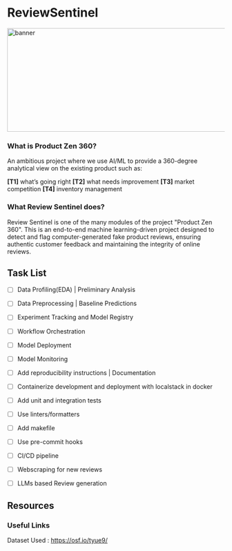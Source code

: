 # ReviewSentinel

<img width="1024" height="240" alt="banner" src="https://github.com/user-attachments/assets/ad63993f-e7cc-4599-97d8-3bbcc5b382ea">



### What is Product Zen 360?
An ambitious project where we use AI/ML to provide a 360-degree analytical view on the existing product such as:

**[T1]** what’s going right **[T2]** what needs improvement **[T3]** market competition **[T4]** inventory management



### What Review Sentinel does?
Review Sentinel is one of the many modules of the project "Product Zen 360".
This is an end-to-end machine learning-driven project designed to detect and flag computer-generated fake product reviews, ensuring authentic customer feedback and maintaining the integrity of online reviews.



## Task List
- [ ] Data Profiling(EDA) | Preliminary Analysis
- [ ] Data Preprocessing | Baseline Predictions
- [ ] Experiment Tracking and Model Registry
- [ ] Workflow Orchestration
- [ ] Model Deployment
- [ ] Model Monitoring
- [ ] Add reproducibility instructions | Documentation
- [ ] Containerize development and deployment with localstack in docker
- [ ] Add unit and integration tests
- [ ] Use linters/formatters
- [ ] Add makefile
- [ ] Use pre-commit hooks
- [ ] CI/CD pipeline
- [ ] Webscraping for new reviews
- [ ] LLMs based Review generation



## Resources
### Useful Links
Dataset Used : https://osf.io/tyue9/
